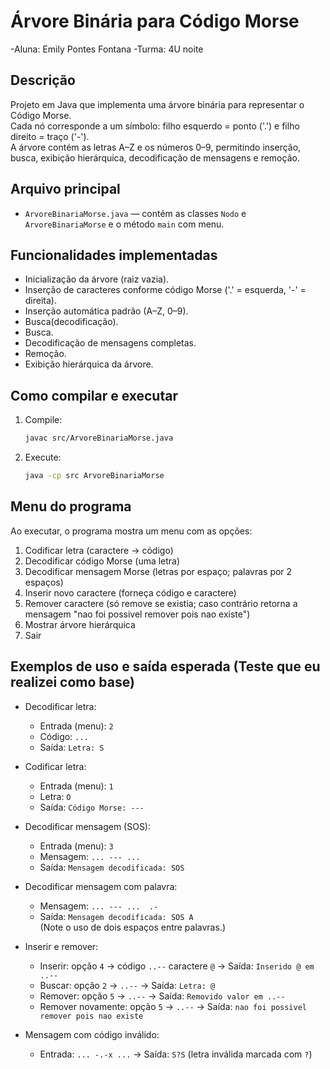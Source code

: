 # Árvore Binária para Código Morse

-Aluna: Emily Pontes Fontana
-Turma: 4U noite

## Descrição
Projeto em Java que implementa uma árvore binária para representar o Código Morse.  
Cada nó corresponde a um símbolo: filho esquerdo = ponto ('.') e filho direito = traço ('-').  
A árvore contém as letras A–Z e os números 0–9, permitindo inserção, busca, exibição hierárquica, decodificação de mensagens e remoção.

## Arquivo principal
- `ArvoreBinariaMorse.java` — contém as classes `Nodo` e `ArvoreBinariaMorse` e o método `main` com menu.

## Funcionalidades implementadas
- Inicialização da árvore (raiz vazia).
- Inserção de caracteres conforme código Morse ('.' = esquerda, '-' = direita).
- Inserção automática padrão (A–Z, 0–9).
- Busca(decodificação).
- Busca.
- Decodificação de mensagens completas.
- Remoção.
- Exibição hierárquica da árvore.


## Como compilar e executar

1. Compile:
   ```bash
   javac src/ArvoreBinariaMorse.java
   ```
2. Execute:
   ```bash
   java -cp src ArvoreBinariaMorse
   ```

## Menu do programa 
Ao executar, o programa mostra um menu com as opções:

1. Codificar letra (caractere -> código)  
2. Decodificar código Morse (uma letra)  
3. Decodificar mensagem Morse (letras por espaço; palavras por 2 espaços)  
4. Inserir novo caractere (forneça código e caractere)  
5. Remover caractere (só remove se existia; caso contrário retorna a mensagem "nao foi possivel remover pois nao existe")  
6. Mostrar árvore hierárquica  
0. Sair


## Exemplos de uso e saída esperada (Teste que eu realizei como base)

- Decodificar letra:
  - Entrada (menu): `2`  
  - Código: `...`  
  - Saída: `Letra: S`

- Codificar letra:
  - Entrada (menu): `1`  
  - Letra: `O`  
  - Saída: `Código Morse: ---`

- Decodificar mensagem (SOS):
  - Entrada (menu): `3`  
  - Mensagem: `... --- ...`  
  - Saída: `Mensagem decodificada: SOS`

- Decodificar mensagem com palavra:
  - Mensagem: `... --- ...  .-`  
  - Saída: `Mensagem decodificada: SOS A`  
  (Note o uso de dois espaços entre palavras.)

- Inserir e remover:
  - Inserir: opção `4` → código `..--` caractere `@` → Saída: `Inserido @ em ..--`  
  - Buscar: opção `2` → `..--` → Saída: `Letra: @`  
  - Remover: opção `5` → `..--` → Saída: `Removido valor em ..--`  
  - Remover novamente: opção `5` → `..--` → Saída: `nao foi possivel remover pois nao existe`

- Mensagem com código inválido:
  - Entrada: `... -.-x ...` → Saída: `S?S` (letra inválida marcada com `?`)


